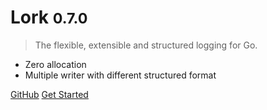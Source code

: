 <!-- _coverpage.md -->

# Lork <small>0.7.0</small>

> The flexible, extensible and structured logging for Go.
- Zero allocation
- Multiple writer with different structured format

[GitHub](https://github.com/coolerfall/lork)
[Get Started](#lork)
